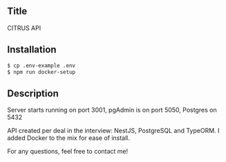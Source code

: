 ## Title

CITRUS API

## Installation

```bash
$ cp .env-example .env
$ npm run docker-setup
```

## Description

Server starts running on port 3001, pgAdmin is on port 5050, Postgres on 5432

API created per deal in the interview: NestJS, PostgreSQL and TypeORM.
I added Docker to the mix for ease of install.

For any questions, feel free to contact me!
